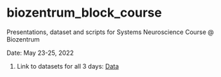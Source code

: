 # biozentrum_block_course

Presentations, dataset and scripts for Systems Neuroscience Course @ Biozentrum

Date: May 23-25, 2022

1. Link to datasets for all 3 days: <a  target='_blank' href="https://drive.google.com/drive/folders/1fiyQdL55S3kkAa0EcUj8fpo50o3zhQcy?usp=sharing">Data</a>

